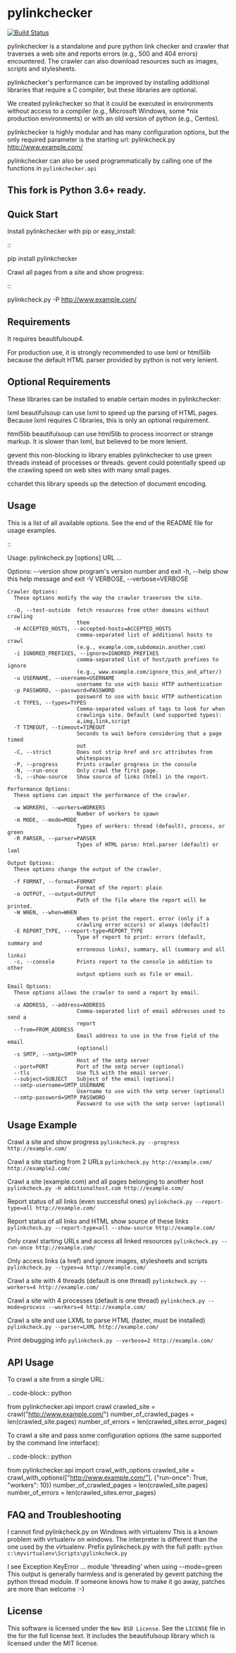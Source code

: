 pylinkchecker
=============
[![Build Status](https://travis-ci.org/xenu256/pylinkchecker.svg?branch=master)](https://travis-ci.org/xenu256/pylinkchecker)

pylinkchecker is a standalone and pure python link checker and crawler that
traverses a web site and reports errors (e.g., 500 and 404 errors) encountered.
The crawler can also download resources such as images, scripts and
stylesheets.

pylinkchecker's performance can be improved by installing additional libraries
that require a C compiler, but these libraries are optional.

We created pylinkchecker so that it could be executed in environments without
access to a compiler (e.g., Microsoft Windows, some *nix production
environments) or with an old version of python (e.g., Centos).

pylinkchecker is highly modular and has many configuration options, but the
only required parameter is the starting url: pylinkcheck.py
http://www.example.com/

pylinkchecker can also be used programmatically by calling one of the functions
in ``pylinkchecker.api``

## This fork is Python 3.6+ ready.

Quick Start
-----------

Install pylinkchecker with pip or easy_install:

::

  pip install pylinkchecker


Crawl all pages from a site and show progress:

::

  pylinkcheck.py -P http://www.example.com/


Requirements
------------

It requires beautifulsoup4.

For production use, it is strongly recommended to use lxml or html5lib because
the default HTML parser provided by python is not very lenient.


Optional Requirements
---------------------

These libraries can be installed to enable certain modes in pylinkchecker:

lxml
  beautifulsoup can use lxml to speed up the parsing of HTML pages. Because
  lxml requires C libraries, this is only an optional requirement.

html5lib
  beautifulsoup can use html5lib to process incorrect or strange markup. It is
  slower than lxml, but believed to be more lenient.

gevent
  this non-blocking io library enables pylinkchecker to use green threads
  instead of processes or threads. gevent could potentially speed up the
  crawling speed on web sites with many small pages.

cchardet
  this library speeds up the detection of document encoding.


Usage
-----

This is a list of all available options. See the end of the README file for
usage examples.

::

  Usage: pylinkcheck.py [options] URL ...

  Options:
    --version             show program's version number and exit
    -h, --help            show this help message and exit
    -V VERBOSE, --verbose=VERBOSE

    Crawler Options:
      These options modify the way the crawler traverses the site.

      -O, --test-outside  fetch resources from other domains without crawling
                          them
      -H ACCEPTED_HOSTS, --accepted-hosts=ACCEPTED_HOSTS
                          comma-separated list of additional hosts to crawl
                          (e.g., example.com,subdomain.another.com)
      -i IGNORED_PREFIXES, --ignore=IGNORED_PREFIXES
                          comma-separated list of host/path prefixes to ignore
                          (e.g., www.example.com/ignore_this_and_after/)
      -u USERNAME, --username=USERNAME
                          username to use with basic HTTP authentication
      -p PASSWORD, --password=PASSWORD
                          password to use with basic HTTP authentication
      -t TYPES, --types=TYPES
                          Comma-separated values of tags to look for when
                          crawlinga site. Default (and supported types):
                          a,img,link,script
      -T TIMEOUT, --timeout=TIMEOUT
                          Seconds to wait before considering that a page timed
                          out
      -C, --strict        Does not strip href and src attributes from
                          whitespaces
      -P, --progress      Prints crawler progress in the console
      -N, --run-once      Only crawl the first page.
      -S, --show-source   Show source of links (html) in the report.

    Performance Options:
      These options can impact the performance of the crawler.

      -w WORKERS, --workers=WORKERS
                          Number of workers to spawn
      -m MODE, --mode=MODE
                          Types of workers: thread (default), process, or green
      -R PARSER, --parser=PARSER
                          Types of HTML parse: html.parser (default) or lxml

    Output Options:
      These options change the output of the crawler.

      -f FORMAT, --format=FORMAT
                          Format of the report: plain
      -o OUTPUT, --output=OUTPUT
                          Path of the file where the report will be printed.
      -W WHEN, --when=WHEN
                          When to print the report. error (only if a
                          crawling error occurs) or always (default)
      -E REPORT_TYPE, --report-type=REPORT_TYPE
                          Type of report to print: errors (default, summary and
                          erroneous links), summary, all (summary and all links)
      -c, --console       Prints report to the console in addition to other
                          output options such as file or email.

    Email Options:
      These options allows the crawler to send a report by email.

      -a ADDRESS, --address=ADDRESS
                          Comma-separated list of email addresses used to send a
                          report
      --from=FROM_ADDRESS
                          Email address to use in the from field of the email
                          (optional)
      -s SMTP, --smtp=SMTP
                          Host of the smtp server
      --port=PORT         Port of the smtp server (optional)
      --tls               Use TLS with the email server.
      --subject=SUBJECT   Subject of the email (optional)
      --smtp-username=SMTP_USERNAME
                          Username to use with the smtp server (optional)
      --smtp-password=SMTP_PASSWORD
                          Password to use with the smtp server (optional)

Usage Example
-------------

Crawl a site and show progress
  ``pylinkcheck.py --progress http://example.com/``

Crawl a site starting from 2 URLs
  ``pylinkcheck.py http://example.com/ http://example2.com/``

Crawl a site (example.com) and all pages belonging to another host
  ``pylinkcheck.py -H additionalhost.com http://example.com/``

Report status of all links (even successful ones)
  ``pylinkcheck.py --report-type=all http://example.com/``

Report status of all links and HTML show source of these links
  ``pylinkcheck.py --report-type=all --show-source http://example.com/``

Only crawl starting URLs and access all linked resources
  ``pylinkcheck.py --run-once http://example.com/``

Only access links (a href) and ignore images, stylesheets and scripts
  ``pylinkcheck.py --types=a http://example.com/``

Crawl a site with 4 threads (default is one thread)
  ``pylinkcheck.py --workers=4 http://example.com/``

Crawl a site with 4 processes (default is one thread)
  ``pylinkcheck.py --mode=process --workers=4 http://example.com/``

Crawl a site and use LXML to parse HTML (faster, must be installed)
  ``pylinkcheck.py --parser=LXML http://example.com/``

Print debugging info
  ``pylinkcheck.py --verbose=2 http://example.com/``


API Usage
---------

To crawl a site from a single URL:

.. code-block:: python

  from pylinkchecker.api import crawl
  crawled_site = crawl("http://www.example.com/")
  number_of_crawled_pages = len(crawled_site.pages)
  number_of_errors = len(crawled_sites.error_pages)


To crawl a site and pass some configuration options (the same supported by the
command line interface):


.. code-block:: python

  from pylinkchecker.api import crawl_with_options
  crawled_site = crawl_with_options(["http://www.example.com/"], {"run-once":
      True, "workers": 10})
  number_of_crawled_pages = len(crawled_site.pages)
  number_of_errors = len(crawled_sites.error_pages)


FAQ and Troubleshooting
-----------------------

I cannot find pylinkcheck.py on Windows with virtualenv
  This is a known problem with virtualenv on windows. The interpreter is
  different than the one used by the virtualenv. Prefix pylinkcheck.py with the
  full path: ``python c:\myvirtualenv\Scripts\pylinkcheck.py``

I see Exception KeyError ... module 'threading' when using --mode=green
  This output is generally harmless and is generated by gevent patching the
  python thread module. If someone knows how to make it go away, patches are
  more than welcome :-)


License
-------

This software is licensed under the `New BSD License`. See the `LICENSE` file
in the for the full license text. It includes the beautifulsoup library which
is licensed under the MIT license.
